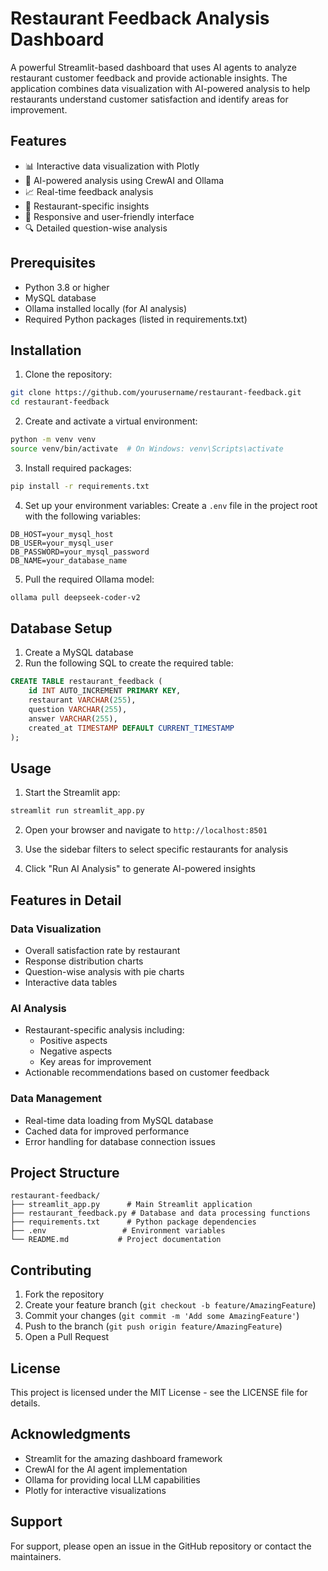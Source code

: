 # Restaurant Feedback Analysis Dashboard

A powerful Streamlit-based dashboard that uses AI agents to analyze restaurant customer feedback and provide actionable insights. The application combines data visualization with AI-powered analysis to help restaurants understand customer satisfaction and identify areas for improvement.

## Features

- 📊 Interactive data visualization with Plotly
- 🤖 AI-powered analysis using CrewAI and Ollama
- 📈 Real-time feedback analysis
- 🏪 Restaurant-specific insights
- 📱 Responsive and user-friendly interface
- 🔍 Detailed question-wise analysis

## Prerequisites

- Python 3.8 or higher
- MySQL database
- Ollama installed locally (for AI analysis)
- Required Python packages (listed in requirements.txt)

## Installation

1. Clone the repository:
```bash
git clone https://github.com/yourusername/restaurant-feedback.git
cd restaurant-feedback
```

2. Create and activate a virtual environment:
```bash
python -m venv venv
source venv/bin/activate  # On Windows: venv\Scripts\activate
```

3. Install required packages:
```bash
pip install -r requirements.txt
```

4. Set up your environment variables:
Create a `.env` file in the project root with the following variables:
```
DB_HOST=your_mysql_host
DB_USER=your_mysql_user
DB_PASSWORD=your_mysql_password
DB_NAME=your_database_name
```

5. Pull the required Ollama model:
```bash
ollama pull deepseek-coder-v2
```

## Database Setup

1. Create a MySQL database
2. Run the following SQL to create the required table:
```sql
CREATE TABLE restaurant_feedback (
    id INT AUTO_INCREMENT PRIMARY KEY,
    restaurant VARCHAR(255),
    question VARCHAR(255),
    answer VARCHAR(255),
    created_at TIMESTAMP DEFAULT CURRENT_TIMESTAMP
);
```

## Usage

1. Start the Streamlit app:
```bash
streamlit run streamlit_app.py
```

2. Open your browser and navigate to `http://localhost:8501`

3. Use the sidebar filters to select specific restaurants for analysis

4. Click "Run AI Analysis" to generate AI-powered insights

## Features in Detail

### Data Visualization
- Overall satisfaction rate by restaurant
- Response distribution charts
- Question-wise analysis with pie charts
- Interactive data tables

### AI Analysis
- Restaurant-specific analysis including:
  - Positive aspects
  - Negative aspects
  - Key areas for improvement
- Actionable recommendations based on customer feedback

### Data Management
- Real-time data loading from MySQL database
- Cached data for improved performance
- Error handling for database connection issues

## Project Structure

```
restaurant-feedback/
├── streamlit_app.py      # Main Streamlit application
├── restaurant_feedback.py # Database and data processing functions
├── requirements.txt      # Python package dependencies
├── .env                 # Environment variables
└── README.md           # Project documentation
```

## Contributing

1. Fork the repository
2. Create your feature branch (`git checkout -b feature/AmazingFeature`)
3. Commit your changes (`git commit -m 'Add some AmazingFeature'`)
4. Push to the branch (`git push origin feature/AmazingFeature`)
5. Open a Pull Request

## License

This project is licensed under the MIT License - see the LICENSE file for details.

## Acknowledgments

- Streamlit for the amazing dashboard framework
- CrewAI for the AI agent implementation
- Ollama for providing local LLM capabilities
- Plotly for interactive visualizations

## Support

For support, please open an issue in the GitHub repository or contact the maintainers. 